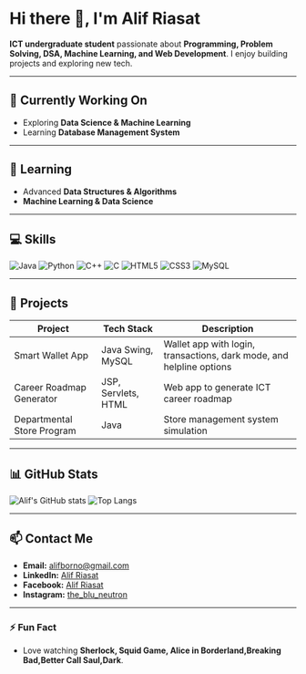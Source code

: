 # Hi there 👋, I'm Alif Riasat

**ICT undergraduate student** passionate about **Programming, Problem Solving, DSA, Machine Learning, and Web Development**. I enjoy building projects and exploring new tech.

---

## 🔭 Currently Working On
- Exploring **Data Science & Machine Learning**
- Learning **Database Management System**

---

## 🌱 Learning
- Advanced **Data Structures & Algorithms**
- **Machine Learning & Data Science**

---

## 💻 Skills
![Java](https://img.shields.io/badge/Java-ED8B00?style=for-the-badge&logo=java&logoColor=white)
![Python](https://img.shields.io/badge/Python-3776AB?style=for-the-badge&logo=python&logoColor=white)
![C++](https://img.shields.io/badge/C++-00599C?style=for-the-badge&logo=c%2B%2B&logoColor=white)
![C](https://img.shields.io/badge/C-00599C?style=for-the-badge&logo=c&logoColor=white)
![HTML5](https://img.shields.io/badge/HTML5-E34F26?style=for-the-badge&logo=html5&logoColor=white)
![CSS3](https://img.shields.io/badge/CSS3-1572B6?style=for-the-badge&logo=css3&logoColor=white)
![MySQL](https://img.shields.io/badge/MySQL-4479A1?style=for-the-badge&logo=mysql&logoColor=white)

---

## 📂 Projects
| Project | Tech Stack | Description |
|---------|------------|-------------|
| Smart Wallet App | Java Swing, MySQL | Wallet app with login, transactions, dark mode, and helpline options |
| Career Roadmap Generator | JSP, Servlets, HTML | Web app to generate ICT career roadmap |
| Departmental Store Program | Java | Store management system simulation |

---

## 📊 GitHub Stats
![Alif's GitHub stats](https://github-readme-stats.vercel.app/api?username=Alif-Riasat&show_icons=true&theme=radical&count_private=true&cache_seconds=0)
![Top Langs](https://github-readme-stats.vercel.app/api/top-langs/?username=Alif-Riasat&layout=compact&theme=radical&cache_seconds=0)


---

## 📫 Contact Me
- **Email:** alifborno@gmail.com  
- **LinkedIn:** [Alif Riasat](https://www.linkedin.com/in/alif-riasat-b72901229/)  
- **Facebook:** [Alif Riasat](https://www.facebook.com/alif.riasat.5)  
- **Instagram:** [the_blu_neutron](https://www.instagram.com/the_blu_neutron/)  
 
---

### ⚡ Fun Fact
- Love watching **Sherlock, Squid Game, Alice in Borderland,Breaking Bad,Better Call Saul,Dark**.

